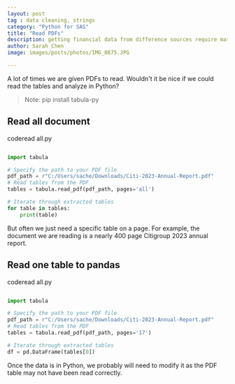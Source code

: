 ```yaml
---
layout: post
tag : data cleaning, strings
category: "Python for SAS"
title: "Read PDFs"
description: getting financial data from difference sources require matching company names
author: Sarah Chen
image: images/posts/photos/IMG_0875.JPG

---
```


A lot of times we are given PDFs to read.  Wouldn't it be nice if we could read the tables and analyze in Python?  

> Note: pip install tabula-py



## Read all document
<div class="code-head"><span>code</span>read all.py</div>

```python

import tabula

# Specify the path to your PDF file
pdf_path = r"C:/Users/sache/Downloads/Citi-2023-Annual-Report.pdf"
# Read tables from the PDF
tables = tabula.read_pdf(pdf_path, pages='all')

# Iterate through extracted tables
for table in tables:
    print(table)
```

But often we just need a specific table on a page.  For example, the document we are reading is a nearly 400 page Citigroup 2023 annual report. 

## Read one table to pandas
<div class="code-head"><span>code</span>read all.py</div>

```python

import tabula

# Specify the path to your PDF file
pdf_path = r"C:/Users/sache/Downloads/Citi-2023-Annual-Report.pdf"
# Read tables from the PDF
tables = tabula.read_pdf(pdf_path, pages='17')

# Iterate through extracted tables
df = pd.DataFrame(tables[0])
```

Once the data is in Python, we probably will need to modify it as the PDF table may not have been read correctly.  